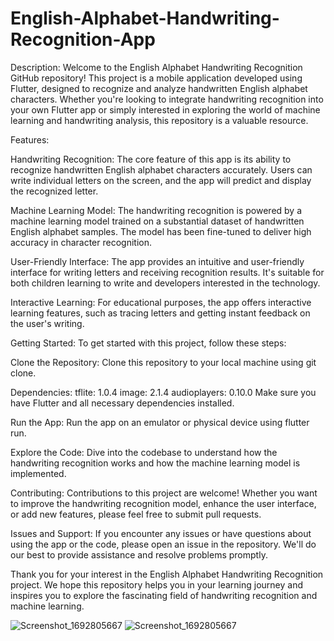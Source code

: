 # English-Alphabet-Handwriting-Recognition-App
Description:
Welcome to the English Alphabet Handwriting Recognition GitHub repository! This project is a mobile application developed using Flutter, designed to recognize and analyze handwritten English alphabet characters. Whether you're looking to integrate handwriting recognition into your own Flutter app or simply interested in exploring the world of machine learning and handwriting analysis, this repository is a valuable resource.

Features:

Handwriting Recognition: The core feature of this app is its ability to recognize handwritten English alphabet characters accurately. Users can write individual letters on the screen, and the app will predict and display the recognized letter.

Machine Learning Model: The handwriting recognition is powered by a machine learning model trained on a substantial dataset of handwritten English alphabet samples. The model has been fine-tuned to deliver high accuracy in character recognition.

User-Friendly Interface: The app provides an intuitive and user-friendly interface for writing letters and receiving recognition results. It's suitable for both children learning to write and developers interested in the technology.

Interactive Learning: For educational purposes, the app offers interactive learning features, such as tracing letters and getting instant feedback on the user's writing.

Getting Started:
To get started with this project, follow these steps:

Clone the Repository: Clone this repository to your local machine using git clone.

Dependencies:
      tflite: 1.0.4
      image: 2.1.4
      audioplayers: 0.10.0
Make sure you have Flutter and all necessary dependencies installed.

Run the App: Run the app on an emulator or physical device using flutter run.

Explore the Code: Dive into the codebase to understand how the handwriting recognition works and how the machine learning model is implemented.

Contributing:
Contributions to this project are welcome! Whether you want to improve the handwriting recognition model, enhance the user interface, or add new features, please feel free to submit pull requests.

Issues and Support:
If you encounter any issues or have questions about using the app or the code, please open an issue in the repository. We'll do our best to provide assistance and resolve problems promptly.

Thank you for your interest in the English Alphabet Handwriting Recognition project. We hope this repository helps you in your learning journey and inspires you to explore the fascinating field of handwriting recognition and machine learning.


![Screenshot_1692805667](https://github.com/Dinushan-S/English-Alphabet-Handwriting-Recognition-App/assets/52119964/0aef2cc5-2352-48a9-9529-4fafe33622e4)
![Screenshot_1692805667](https://github.com/Dinushan-S/English-Alphabet-Handwriting-Recognition-App/assets/52119964/83c6cb2d-c853-42f4-ae23-43c36663e8bf)

